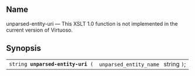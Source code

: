 <div>

<div>

</div>

<div>

## Name

unparsed-entity-uri — This XSLT 1.0 function is not implemented in the
current version of Virtuoso.

</div>

<div>

## Synopsis

<div>

|                                        |                                     |
|----------------------------------------|-------------------------------------|
| `string `**`unparsed-entity-uri`**` (` | `unparsed_entity_name ` string `)`; |

<div>

 

</div>

</div>

</div>

<div>

## 

</div>

</div>
